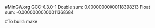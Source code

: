 #MinGW.org GCC-6.3.0-1
Double sum: 0.00000000000118398213
Float sum: -0.00000000000011368684

#To build:
make